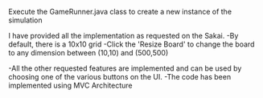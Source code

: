 Execute the GameRunner.java class to create a new instance of the simulation

I have provided all the implementation as requested on the Sakai.
-By default, there is a 10x10 grid
-Click the 'Resize Board' to change the board to any dimension between (10,10) and (500,500)

-All the other requested features are implemented and can be used by choosing one of the various buttons on the UI.
-The code has been implemented using MVC Architecture
